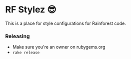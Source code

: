 # RF Stylez 😎

This is a place for style configurations for Rainforest code.

### Releasing

- Make sure you're an owner on rubygems.org
- `rake release`
